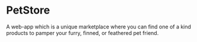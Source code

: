 # PetStore
A web-app which is a unique marketplace where you can find one of a kind products to pamper your furry, finned, or feathered pet friend. 
